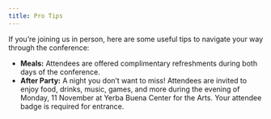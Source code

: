```yaml
---
title: Pro Tips
---
```


If you’re joining us in person, here are some useful tips to navigate your way through the conference:

- **Meals:** Attendees are offered complimentary refreshments during both days of the conference.
- **After Party:** A night you don’t want to miss! Attendees are invited to enjoy food, drinks, music, games, and more during the evening of Monday, 11 November at Yerba Buena Center for the Arts. Your attendee badge is required for entrance.
